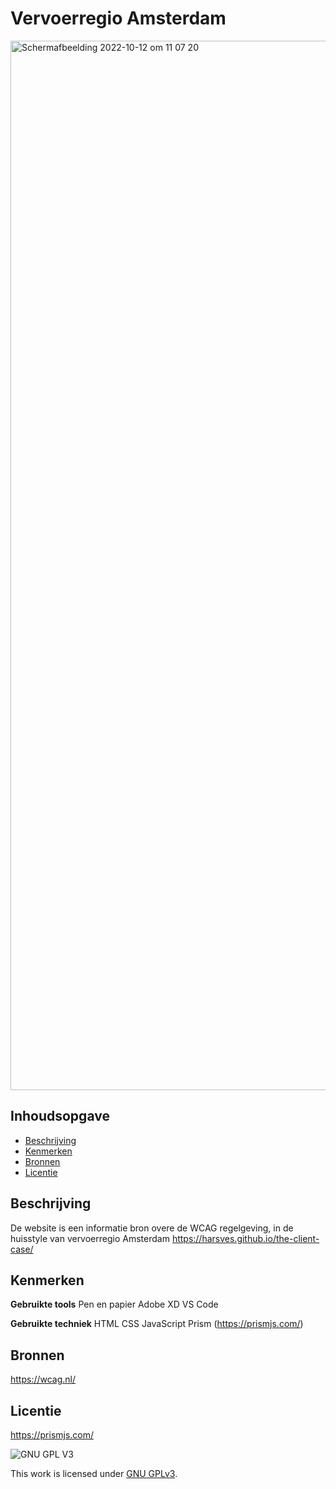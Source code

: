 # Vervoerregio Amsterdam

<img width="1679" alt="Schermafbeelding 2022-10-12 om 11 07 20" src="https://user-images.githubusercontent.com/112931845/195300707-bb9ad8f8-60ab-4a4c-95d8-caeeb4dbd9ee.png">

## Inhoudsopgave

  * [Beschrijving](#beschrijving)
  * [Kenmerken](#kenmerken)
  * [Bronnen](#bronnen)
  * [Licentie](#licentie)

## Beschrijving
De website is een informatie bron overe de WCAG regelgeving, in de huisstyle van vervoerregio Amsterdam
https://harsves.github.io/the-client-case/

## Kenmerken
**Gebruikte tools**
Pen en papier
Adobe XD
VS Code

**Gebruikte techniek**
HTML
CSS
JavaScript
Prism (https://prismjs.com/)

## Bronnen
https://wcag.nl/

## Licentie
https://prismjs.com/

![GNU GPL V3](https://www.gnu.org/graphics/gplv3-127x51.png)

This work is licensed under [GNU GPLv3](./LICENSE).
